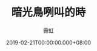 ---
issue: 314
title: 暗光鳥咧叫的時
author: 霽虹
date: 2019-02-21T00:00:00.000+08:00
topic: 生活
difficulty: 2
wikidata: Q98095748
wikidata_link: https://www.wikidata.org/wiki/Q98095748
author_wikidata_link: https://www.wikidata.org/wiki/Q98096372
author_wikidata: Q98096372
---